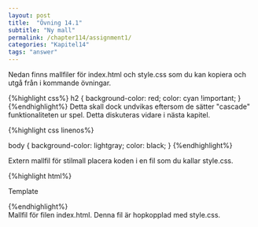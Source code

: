 ```yaml
---
layout: post
title:  "Övning 14.1"
subtitle: "Ny mall"
permalink: /chapter114/assignment1/
categories: "Kapitel14"
tags: "answer"
---
```

Nedan finns mallfiler för index.html och style.css som du kan kopiera och utgå från i kommande övningar.

{%highlight css%}
h2 {
  background-color: red;
  color: cyan !important;
}
{%endhighlight%}
Detta skall dock undvikas eftersom de sätter "cascade" funktionaliteten ur spel. Detta diskuteras vidare i nästa kapitel.

{%highlight css linenos%}

body {
  background-color: lightgray;
  color: black;
}
{%endhighlight%}
<figcaption>Extern mallfil för stilmall placera koden i en fil som du kallar style.css.</figcaption>

{%highlight html%}
<!DOCTYPE html>
<html lang="sv">
  <head>
    <meta charset="utf-8">
    <meta name="description" content="Mall">
    <meta name="author" content="fnamn enamn">
    <link rel="stylesheet" href="style.css">
    <title>Template</title>
  </head>
  <body>
    <!-- Innehåll som ska visas i en webbläsare anges här -->
    <p>Template</p>
  </body>
</html>
{%endhighlight%}
<figcaption>Mallfil för filen index.html. Denna fil är hopkopplad med style.css.</figcaption>
